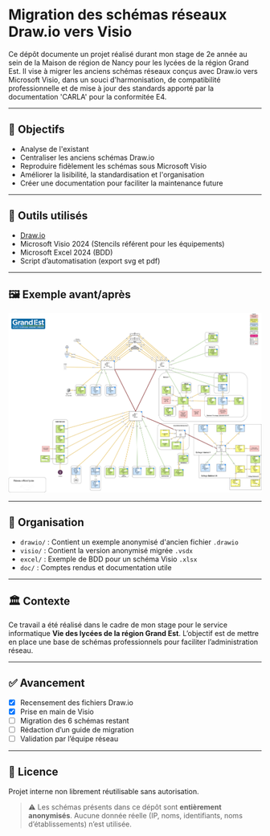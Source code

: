 # Migration des schémas réseaux Draw.io vers Visio

Ce dépôt documente un projet réalisé durant mon stage de 2e année au sein de la Maison de région de Nancy pour les lycées de la région Grand Est. Il vise à migrer les anciens schémas réseaux conçus avec Draw.io vers Microsoft Visio, dans un souci d'harmonisation, de compatibilité professionnelle et de mise à jour des standards apporté par la documentation 'CARLA' pour la conformitée E4.

---

## 📌 Objectifs

- Analyse de l'existant
- Centraliser les anciens schémas Draw.io
- Reproduire fidèlement les schémas sous Microsoft Visio
- Améliorer la lisibilité, la standardisation et l'organisation
- Créer une documentation pour faciliter la maintenance future

---

## 🧰 Outils utilisés

- [Draw.io](https://app.diagrams.net/)
- Microsoft Visio 2024 (Stencils référent pour les équipements)
- Microsoft Excel 2024 (BDD)
- Script d’automatisation (export svg et pdf)

---

## 🖼️ Exemple avant/après

[![Avant / Après](./images/before.png)](./images/exemple-schema.png)

---

## 📁 Organisation

- `drawio/` : Contient un exemple anonymisé d'ancien fichier `.drawio`
- `visio/` : Contient la version anonymisé migrée `.vsdx`
- `excel/` : Exemple de BDD pour un schéma Visio `.xlsx`
- `doc/` : Comptes rendus et documentation utile

---

## 🏛️ Contexte

Ce travail a été réalisé dans le cadre de mon stage pour le service informatique  **Vie des lycées de la région Grand Est**. L’objectif est de mettre en place une base de schémas professionnels pour faciliter l’administration réseau.

---

## ✅ Avancement

- [x] Recensement des fichiers Draw.io
- [x] Prise en main de Visio
- [ ] Migration des 6 schémas restant
- [ ] Rédaction d’un guide de migration
- [ ] Validation par l’équipe réseau

---

## 📄 Licence

Projet interne non librement réutilisable sans autorisation.

> ⚠️ Les schémas présents dans ce dépôt sont **entièrement anonymisés**.
> Aucune donnée réelle (IP, noms, identifiants, noms d’établissements) n’est utilisée.


